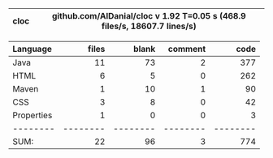
cloc|github.com/AlDanial/cloc v 1.92  T=0.05 s (468.9 files/s, 18607.7 lines/s)
--- | ---

Language|files|blank|comment|code
:-------|-------:|-------:|-------:|-------:
Java|11|73|2|377
HTML|6|5|0|262
Maven|1|10|1|90
CSS|3|8|0|42
Properties|1|0|0|3
--------|--------|--------|--------|--------
SUM:|22|96|3|774
